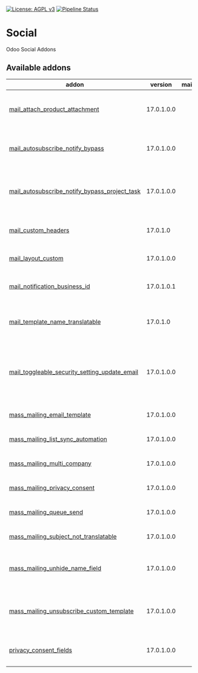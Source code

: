 [![License: AGPL v3](https://img.shields.io/badge/License-AGPL%20v3-blue.svg)](https://www.gnu.org/licenses/agpl-3.0)
[![Pipeline Status](https://gitlab.com/tawasta/odoo/social/badges/17.0-dev/pipeline.svg)](https://gitlab.com/tawasta/odoo/social/-/pipelines/)

Social
======
Odoo Social Addons

[//]: # (addons)

Available addons
----------------
addon | version | maintainers | summary
--- | --- | --- | ---
[mail_attach_product_attachment](mail_attach_product_attachment/) | 17.0.1.0.0 |  | Use SO/PO line product attachments in mail compose
[mail_autosubscribe_notify_bypass](mail_autosubscribe_notify_bypass/) | 17.0.1.0.0 |  | Model-specific way to not send autosubscribe mails
[mail_autosubscribe_notify_bypass_project_task](mail_autosubscribe_notify_bypass_project_task/) | 17.0.1.0.0 |  | Avoid sending 'You have been assigned... ' notifications from tasks
[mail_custom_headers](mail_custom_headers/) | 17.0.1.0 |  | Allow using custom headers when sending email
[mail_layout_custom](mail_layout_custom/) | 17.0.1.0.0 |  | Add a custom layout for mail template
[mail_notification_business_id](mail_notification_business_id/) | 17.0.1.0.1 |  | Adds Business ID to mail notification
[mail_template_name_translatable](mail_template_name_translatable/) | 17.0.1.0 |  | Make mail template name a translatable field
[mail_toggleable_security_setting_update_email](mail_toggleable_security_setting_update_email/) | 17.0.1.0.0 |  | Adds a setting to toggle off notifications about changed user login, email or password
[mass_mailing_email_template](mass_mailing_email_template/) | 17.0.1.0.0 |  | Edits mass mailing email template
[mass_mailing_list_sync_automation](mass_mailing_list_sync_automation/) | 17.0.1.0.0 |  | Mass Mailing List Sync Automation
[mass_mailing_multi_company](mass_mailing_multi_company/) | 17.0.1.0.0 |  | Mass mailing multi company
[mass_mailing_privacy_consent](mass_mailing_privacy_consent/) | 17.0.1.0.0 |  | Mass mailing privacy consent
[mass_mailing_queue_send](mass_mailing_queue_send/) | 17.0.1.0.0 |  | Send mass mailing emails with queue
[mass_mailing_subject_not_translatable](mass_mailing_subject_not_translatable/) | 17.0.1.0.0 |  | Mass mailing subject not translatable
[mass_mailing_unhide_name_field](mass_mailing_unhide_name_field/) | 17.0.1.0.0 |  | Show Mailing objects' Name field also for regular users
[mass_mailing_unsubscribe_custom_template](mass_mailing_unsubscribe_custom_template/) | 17.0.1.0.0 |  | Custom template when unsubscribing from a mass mail
[privacy_consent_fields](privacy_consent_fields/) | 17.0.1.0.0 |  | Privacy consent fields - Activity and Subject

[//]: # (end addons)
